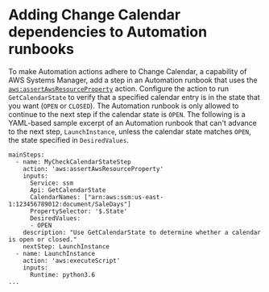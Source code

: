 # Adding Change Calendar dependencies to Automation runbooks<a name="systems-manager-change-calendar-automations"></a>

To make Automation actions adhere to Change Calendar, a capability of AWS Systems Manager, add a step in an Automation runbook that uses the [`aws:assertAwsResourceProperty`](automation-action-assertAwsResourceProperty.md) action\. Configure the action to run `GetCalendarState` to verify that a specified calendar entry is in the state that you want \(`OPEN` or `CLOSED`\)\. The Automation runbook is only allowed to continue to the next step if the calendar state is `OPEN`\. The following is a YAML\-based sample excerpt of an Automation runbook that can't advance to the next step, `LaunchInstance`, unless the calendar state matches `OPEN`, the state specified in `DesiredValues`\.

```
mainSteps:
  - name: MyCheckCalendarStateStep
    action: 'aws:assertAwsResourceProperty'
    inputs:
      Service: ssm
      Api: GetCalendarState
      CalendarNames: ["arn:aws:ssm:us-east-1:123456789012:document/SaleDays"]
      PropertySelector: '$.State'
      DesiredValues:
      - OPEN
    description: "Use GetCalendarState to determine whether a calendar is open or closed."
    nextStep: LaunchInstance
  - name: LaunchInstance
    action: 'aws:executeScript'
    inputs:
      Runtime: python3.6 
...
```
